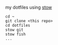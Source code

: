 my dotfiles using [stow](https://www.gnu.org/software/stow/)

```
cd ~
git clone <this repo>
cd dotfiles
stow git
stow fish
...
```